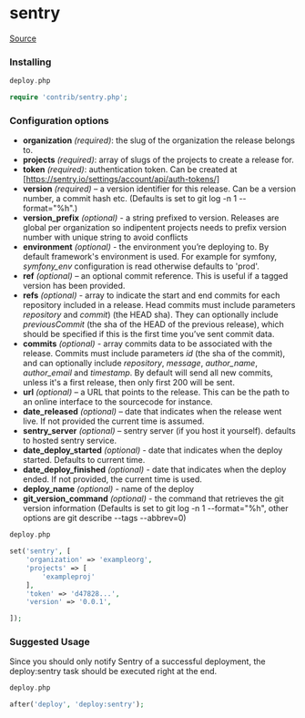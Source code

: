 <!-- DO NOT EDIT THIS FILE! -->
<!-- Instead edit contrib/sentry.php -->
<!-- Then run bin/docgen -->

# sentry

[Source](/contrib/sentry.php)



### Installing

```php
deploy.php

require 'contrib/sentry.php';
```

### Configuration options

- **organization** *(required)*: the slug of the organization the release belongs to.
- **projects** *(required)*: array of slugs of the projects to create a release for.
- **token** *(required)*: authentication token. Can be created at [https://sentry.io/settings/account/api/auth-tokens/]
- **version** *(required)* – a version identifier for this release.
Can be a version number, a commit hash etc. (Defaults is set to git log -n 1 --format="%h".)
- **version_prefix** *(optional)* - a string prefixed to version.
Releases are global per organization so indipentent projects needs to prefix version number with unique string to avoid conflicts
- **environment** *(optional)* - the environment you’re deploying to. By default framework's environment is used.
For example for symfony, *symfony_env* configuration is read otherwise defaults to 'prod'.
- **ref** *(optional)* – an optional commit reference. This is useful if a tagged version has been provided.
- **refs** *(optional)* - array to indicate the start and end commits for each repository included in a release.
Head commits must include parameters *repository* and *commit*) (the HEAD sha).
They can optionally include *previousCommit* (the sha of the HEAD of the previous release),
which should be specified if this is the first time you’ve sent commit data.
- **commits** *(optional)* - array commits data to be associated with the release.
Commits must include parameters *id* (the sha of the commit), and can optionally include *repository*,
*message*, *author_name*, *author_email* and *timestamp*. By default will send all new commits,
unless it's a first release, then only first 200 will be sent.
- **url** *(optional)* – a URL that points to the release. This can be the path to an online interface to the sourcecode for instance.
- **date_released** *(optional)* – date that indicates when the release went live. If not provided the current time is assumed.
- **sentry_server** *(optional)* – sentry server (if you host it yourself). defaults to hosted sentry service.
- **date_deploy_started** *(optional)* - date that indicates when the deploy started. Defaults to current time.
- **date_deploy_finished** *(optional)* - date that indicates when the deploy ended. If not provided, the current time is used.
- **deploy_name** *(optional)* - name of the deploy
- **git_version_command** *(optional)* - the command that retrieves the git version information (Defaults is set to git log -n 1 --format="%h", other options are git describe --tags --abbrev=0)

```php
deploy.php

set('sentry', [
    'organization' => 'exampleorg',
    'projects' => [
        'exampleproj'
    ],
    'token' => 'd47828...',
    'version' => '0.0.1',

]);
```

### Suggested Usage

Since you should only notify Sentry of a successful deployment, the deploy:sentry task should be executed right at the end.

```php
deploy.php

after('deploy', 'deploy:sentry');
```




